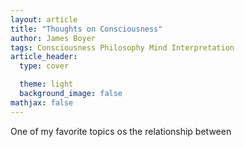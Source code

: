 ```yaml
---
layout: article
title: "Thoughts on Consciousness"
author: James Boyer
tags: Consciousness Philosophy Mind Interpretation
article_header:
  type: cover

  theme: light
  background_image: false
mathjax: false
---
```

<!--more-->

One of my favorite topics os the relationship between 
